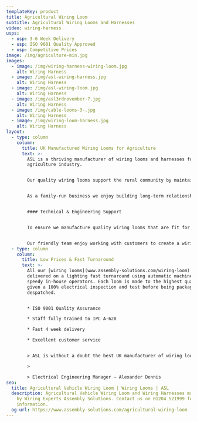 ```yaml
---
templateKey: product
title: Agricultural Wiring Loom
subtitle: Agricultural Wiring Looms and Harnesses
video: wiring-harness
usps:
  - usp: 3-6 Week Delivery
  - usp: ISO 9001 Quality Approved
  - usp: Competitive Prices
image: /img/agriculture-min.jpg
images:
  - image: /img/wiring-harness-wiring-loom.jpg
    alt: Wiring Harness
  - image: /img/asl-wiring-harness.jpg
    alt: Wiring Harness
  - image: /img/asl-wiring-loom.jpg
    alt: Wiring Harness
  - image: /img/asl3rdnovember-7.jpg
    alt: Wiring Harness
  - image: /img/cable-looms-3-.jpg
    alt: Wiring Harness
  - image: /img/wiring-loom-harness.jpg
    alt: Wiring Harness
layout:
  - type: column
    column:
      title: UK Manufactured Wiring Looms for Agriculture
      text: >-
        ASL is a thriving manufacturer of wiring looms and harnesses for the
        agriculture industry.


        Our quality wiring looms support the rural community by maintaining all agricultural and harvesting equipment. 


        As a family-run business we enjoy building long-term relationships with customers and giving them the perfect wiring solution.


        #### Technical & Engineering Support


        To ensure we manufacture quality wiring looms that are fit for purpose and cost-effective, we offer technical support from our knowledgeable engineers on all wiring loom and [wiring harness](www.assembly-solutions.com/wiring-harness) projects. Our engineers are committed to understanding customer requirements before passing final drawing and specification over to production, to commence with manufacture. 


        Our friendly team enjoy working with customers to create a wiring harness solution that facilitates continuous innovation in vehicle technology, emissions control and safety systems.
  - type: column
    column:
      title: Low Prices & Fast Turnaround
      text: >-
        All our [wiring looms](www.assembly-solutions.com/wiring-loom) are
        delivered on a lighting fast turnaround using automatic machines and our
        speedy in-house operators. Each loom is made to the highest quality and
        given a 100% electrical inspection and test before being packaged and
        despatched.


        * ISO 9001 Quality Assurance

        * Staff fully trained to IPC A-620

        * Fast 4 week delivery

        * Excellent customer service


        > ASL is without a doubt the best UK manufacturer of wiring looms and wiring harnesses. They have been our preferred supplier for 10 years because their quality and attention to detail is none other than excellent, and they deliver when they say they will - which is something my other suppliers don’t do! For us we find working with ASL extremely easy, they are always quick to respond and support us with fast turnaround deliveries when we have urgent demands.

        >

        > Electrical Engineering Manager – Alexander Dennis
seo:
  title: Agricultural Vehicle Wiring Loom | Wiring Looms | ASL
  description: Agricultural Vehicle Wiring Loom and Wiring Harnesses manufactured
    by Wiring Experts Assembly Solutions. Contact us on 01204 521999 for more
    information.
  og-url: https://www.assembly-solutions.com/agricultural-wiring-loom
---
```

